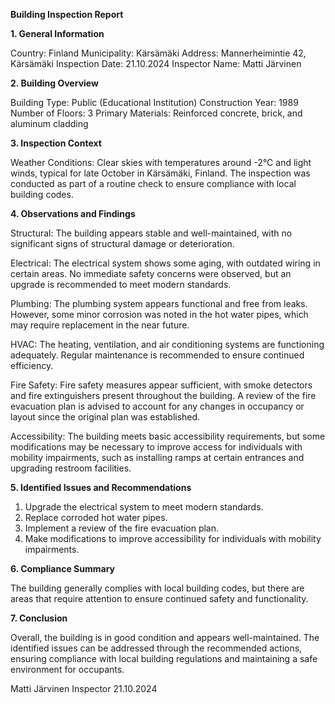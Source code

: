  **Building Inspection Report**

**1. General Information**

Country: Finland
Municipality: Kärsämäki
Address: Mannerheimintie 42, Kärsämäki
Inspection Date: 21.10.2024
Inspector Name: Matti Järvinen

**2. Building Overview**

Building Type: Public (Educational Institution)
Construction Year: 1989
Number of Floors: 3
Primary Materials: Reinforced concrete, brick, and aluminum cladding

**3. Inspection Context**

Weather Conditions: Clear skies with temperatures around -2°C and light winds, typical for late October in Kärsämäki, Finland. The inspection was conducted as part of a routine check to ensure compliance with local building codes.

**4. Observations and Findings**

Structural: The building appears stable and well-maintained, with no significant signs of structural damage or deterioration.

Electrical: The electrical system shows some aging, with outdated wiring in certain areas. No immediate safety concerns were observed, but an upgrade is recommended to meet modern standards.

Plumbing: The plumbing system appears functional and free from leaks. However, some minor corrosion was noted in the hot water pipes, which may require replacement in the near future.

HVAC: The heating, ventilation, and air conditioning systems are functioning adequately. Regular maintenance is recommended to ensure continued efficiency.

Fire Safety: Fire safety measures appear sufficient, with smoke detectors and fire extinguishers present throughout the building. A review of the fire evacuation plan is advised to account for any changes in occupancy or layout since the original plan was established.

Accessibility: The building meets basic accessibility requirements, but some modifications may be necessary to improve access for individuals with mobility impairments, such as installing ramps at certain entrances and upgrading restroom facilities.

**5. Identified Issues and Recommendations**

1. Upgrade the electrical system to meet modern standards.
2. Replace corroded hot water pipes.
3. Implement a review of the fire evacuation plan.
4. Make modifications to improve accessibility for individuals with mobility impairments.

**6. Compliance Summary**

The building generally complies with local building codes, but there are areas that require attention to ensure continued safety and functionality.

**7. Conclusion**

Overall, the building is in good condition and appears well-maintained. The identified issues can be addressed through the recommended actions, ensuring compliance with local building regulations and maintaining a safe environment for occupants.

Matti Järvinen
Inspector
21.10.2024